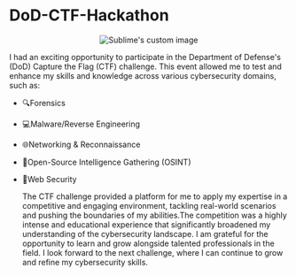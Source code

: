 # DoD-CTF-Hackathon
<p align="center">
    <img src="https://github.com/luzritacco/DoD-CTF-Hackathon/assets/151267325/c1c249e3-5f27-4341-9779-1f964b40b910=true" alt="Sublime's custom image" />
</p>



I had an exciting opportunity to participate in the Department of Defense's (DoD) Capture the Flag (CTF) challenge. This event allowed me to test and enhance my skills and knowledge across various cybersecurity domains, such as:
- 🔍Forensics
- 💻Malware/Reverse Engineering
- 🌐Networking & Reconnaissance
- 🔎Open-Source Intelligence Gathering (OSINT)
- 🔐Web Security


   The CTF challenge provided a platform for me to apply my expertise in a competitive and engaging environment, tackling real-world scenarios and pushing the boundaries of my abilities.The competition was a highly intense and educational experience that significantly broadened my understanding of the cybersecurity landscape. I am grateful for the opportunity to learn and grow alongside talented professionals in the field. I look forward to the next challenge, where I can continue to grow and refine my cybersecurity skills.


